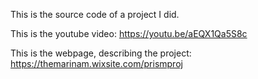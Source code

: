 This is the source code of a project I did.

This is the youtube video:
https://youtu.be/aEQX1Qa5S8c

This is the webpage, describing the project:
https://themarinam.wixsite.com/prismproj

